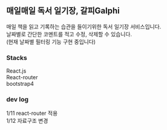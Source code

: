 ## 매일매일 독서 일기장, 갈피Galphi

매일 책을 읽고 기록하는 습관을 들이기위한 독서 일기장 서비스입니다.<br>
날짜별로 간단한 코멘트를 적고 수정, 삭제할 수 있습니다.<br>
(현재 날짜별 필터링 기능 구현 중입니다)

### Stacks

React.js<br>
React-router<br>
bootstrap4

### dev log

1/11 react-router 적용<br>
1/12 자료구조 변경
